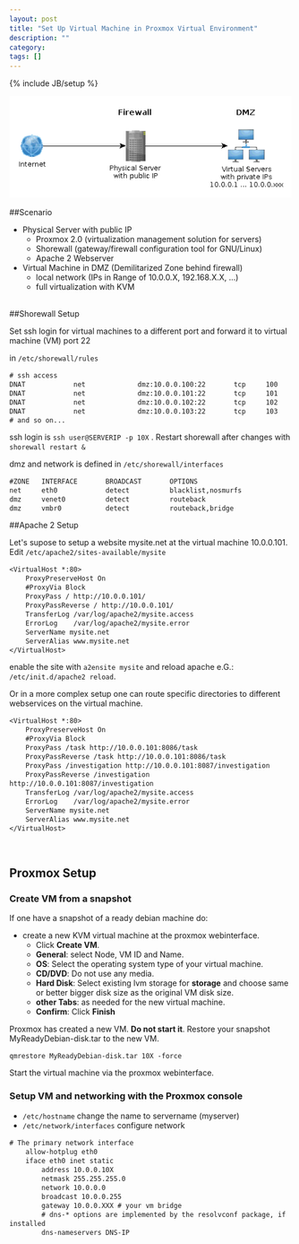 ```yaml
---
layout: post
title: "Set Up Virtual Machine in Proxmox Virtual Environment"
description: ""
category: 
tags: []
---
```

{% include JB/setup %}


![Proxmox Virtual Environment](/images/fw_dmz.gif)

##Scenario


* Physical Server with public IP
  *  Proxmox 2.0 (virtualization management solution for servers)
  *  Shorewall (gateway/firewall configuration tool for GNU/Linux)
  *  Apache 2 Webserver
* Virtual Machine in DMZ (Demilitarized Zone behind firewall)
  *  local network (IPs in Range of 10.0.0.X, 192.168.X.X, ...)
  *  full virtualization with KVM

<br />
##Shorewall Setup

Set ssh login for virtual machines to a different port and forward it to virtual machine (VM) port 22

in `/etc/shorewall/rules`

    # ssh access
    DNAT            net             dmz:10.0.0.100:22       tcp     100
    DNAT            net             dmz:10.0.0.101:22       tcp     101
    DNAT            net             dmz:10.0.0.102:22       tcp     102
    DNAT            net             dmz:10.0.0.103:22       tcp     103
    # and so on...
    
ssh login is `ssh user@SERVERIP -p 10X` . Restart shorewall after changes with `shorewall restart &` 

dmz and network is defined in `/etc/shorewall/interfaces`

    #ZONE   INTERFACE       BROADCAST       OPTIONS
    net     eth0            detect          blacklist,nosmurfs
    dmz     venet0          detect          routeback
    dmz     vmbr0           detect          routeback,bridge


##Apache 2 Setup

Let's supose to setup a website mysite.net at the virtual machine 10.0.0.101. Edit `/etc/apache2/sites-available/mysite` 

    <VirtualHost *:80>
        ProxyPreserveHost On
        #ProxyVia Block
        ProxyPass / http://10.0.0.101/
        ProxyPassReverse / http://10.0.0.101/
        TransferLog /var/log/apache2/mysite.access
        ErrorLog    /var/log/apache2/mysite.error
        ServerName mysite.net
        ServerAlias www.mysite.net
    </VirtualHost>

enable the site with `a2ensite mysite` and reload apache e.G.: `/etc/init.d/apache2 reload`.

Or in a more complex setup one can route specific directories to different webservices on the virtual machine.

    <VirtualHost *:80>
        ProxyPreserveHost On
        #ProxyVia Block
        ProxyPass /task http://10.0.0.101:8086/task
        ProxyPassReverse /task http://10.0.0.101:8086/task
        ProxyPass /investigation http://10.0.0.101:8087/investigation
        ProxyPassReverse /investigation http://10.0.0.101:8087/investigation
        TransferLog /var/log/apache2/mysite.access
        ErrorLog    /var/log/apache2/mysite.error
        ServerName mysite.net
        ServerAlias www.mysite.net
    </VirtualHost> 

<br />

## Proxmox Setup

### Create VM from a snapshot
If one have a snapshot of a ready debian machine do:

* create a new KVM virtual machine at the proxmox webinterface.
  * Click __Create VM__.
  * __General__: select Node, VM ID and Name.
  * __OS__: Select the operating system type of your virtual machine.
  * __CD/DVD__: Do not use any media.
  * __Hard Disk__: Select existing lvm storage for __storage__ and choose same or better bigger disk size as the original VM disk size.
  * __other Tabs__: as needed for the new virtual machine.
  * __Confirm__: Click __Finish__

Proxmox has created a new VM. __Do not start it__. Restore your snapshot MyReadyDebian-disk.tar to the new VM.     
 
    qmrestore MyReadyDebian-disk.tar 10X -force 

Start the virtual machine via the proxmox webinterface.

### Setup VM and networking with the Proxmox console
* `/etc/hostname` change the name to servername (myserver)
* `/etc/network/interfaces` configure network
<pre><code># The primary network interface
    allow-hotplug eth0
    iface eth0 inet static
        address 10.0.0.10X
        netmask 255.255.255.0
        network 10.0.0.0
        broadcast 10.0.0.255
        gateway 10.0.0.XXX # your vm bridge
        # dns-* options are implemented by the resolvconf package, if installed
        dns-nameservers DNS-IP   </code></pre>




